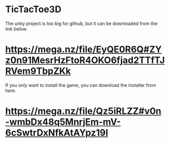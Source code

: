 # TicTacToe3D
The untiy project is too big for github, but it can be downloaded from the link below.
# https://mega.nz/file/EyQE0R6Q#ZYz0n91MesrHzFtoR4OKO6fjad2TTfTJRVem9TbpZKk

If you only want to install the game, you can download the installer from here.
# https://mega.nz/file/Qz5iRLZZ#v0n-wmbDx48q5MnrjEm-mV-6cSwtrDxNfkAtAYpz19I
